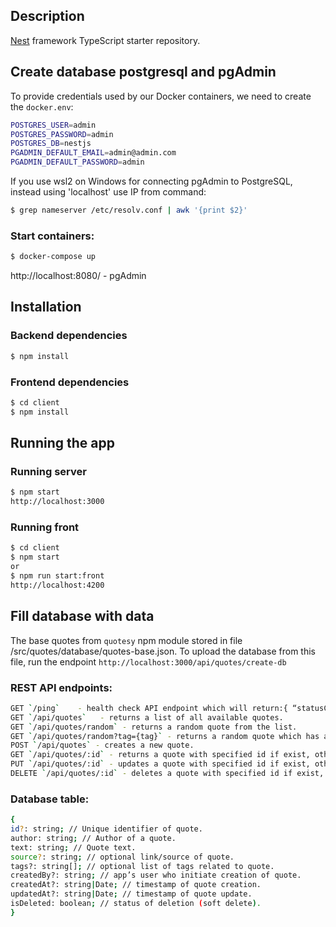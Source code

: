 
## Description

[Nest](https://github.com/nestjs/nest) framework TypeScript starter repository.


## Create database postgresql and pgAdmin
To provide credentials used by our Docker containers, we need to create the `docker.env`:
```bash
POSTGRES_USER=admin
POSTGRES_PASSWORD=admin
POSTGRES_DB=nestjs
PGADMIN_DEFAULT_EMAIL=admin@admin.com
PGADMIN_DEFAULT_PASSWORD=admin
```
If you use wsl2 on Windows for connecting pgAdmin to PostgreSQL, instead using 'localhost' use IP from command:
```bash
$ grep nameserver /etc/resolv.conf | awk '{print $2}' 
```
### Start containers:
```bash
$ docker-compose up
```
http://localhost:8080/   - pgAdmin


## Installation
### Backend dependencies
```bash
$ npm install 
```

### Frontend dependencies
```bash    
$ cd client
$ npm install
```

## Running the app
### Running server
```bash
$ npm start
http://localhost:3000
```

### Running front
```bash
$ cd client
$ npm start
or
$ npm run start:front
http://localhost:4200
```

## Fill database with data
The base quotes from `quotesy` npm module stored in file /src/quotes/database/quotes-base.json. To upload the database from this file, run the endpoint `http://localhost:3000/api/quotes/create-db`

### REST API endpoints:
```bash
GET `/ping`    - health check API endpoint which will return:{ “statusCode”: 200, “message”: “OK”, time: “{serverTime}” }
GET `/api/quotes`   - returns a list of all available quotes.
GET `/api/quotes/random` - returns a random quote from the list.
GET `/api/quotes/random?tag={tag}` - returns a random quote which has appropriate {tag} from query string 
POST `/api/quotes` - creates a new quote.
GET `/api/quotes/:id` - returns a quote with specified id if exist, otherwise return 404 response.
PUT `/api/quotes/:id` - updates a quote with specified id if exist, otherwise returns 404 response.
DELETE `/api/quotes/:id` - deletes a quote with specified id if exist, otherwise returns 404 response
```
### Database table:
```bash
{
id?: string; // Unique identifier of quote.
author: string; // Author of a quote.
text: string; // Quote text.
source?: string; // optional link/source of quote.
tags?: string[]; // optional list of tags related to quote.
createdBy?: string; // app’s user who initiate creation of quote.
createdAt?: string|Date; // timestamp of quote creation.
updatedAt?: string|Date; // timestamp of quote update.
isDeleted: boolean; // status of deletion (soft delete).
}
```